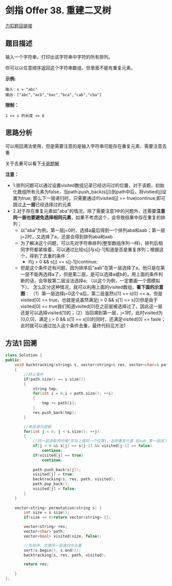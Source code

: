 # 剑指 Offer 38. 重建二叉树

[力扣题目链接](https://leetcode-cn.com/problems/zi-fu-chuan-de-pai-lie-lcof/)    

## 题目描述  


输入一个字符串，打印出该字符串中字符的所有排列。  

你可以以任意顺序返回这个字符串数组，但里面不能有重复元素。  

**示例:**

    输入：s = "abc"
    输出：["abc","acb","bac","bca","cab","cba"]

**限制：**

    1 <= s 的长度 <= 8


## 思路分析  

可以用回溯法使用，但是需要注意的是输入字符串可能存在重复元素，需要注意去重  

关于去重可以看下[卡哥题解](https://leetcode-cn.com/problems/zi-fu-chuan-de-pai-lie-lcof/solution/dai-ma-sui-xiang-lu-jian-zhi-offer-38-zi-gwt6/)  


**注意：**  
* 1.排列问题可以通过设置visited数组记录已经访问过的位置，对于该题，初始化数组所有元素为false，当path.push_back(s[j])到path中后，将vistied[j]设置为true;  那么下一层递归时，只需要通过if(visited[j] == true)continue;即可跳过**上一层**已经选择过的元素
* 2.对于存在重复元素如"aba"的情况，除了需要注意1中的问题外，还需要**注意同一层也要避免选择相同元素**，如果不考虑这个，会导致结果中存在重复的排列；
    * 以"aba"为例，第一层j=0时，选择a最后得到一个排列aba和aab；第一层j=2时，又选择了a，还是会得到排列aba和aab  
    * 为了解决这个问题，可以先对字符串排列(整型数组序列一样)，排列后相同字符都紧挨着，可以通过比较s[j]与s[j-1]知道是否是重复序列；根据这个，得到了去重的条件：
        * if(j > 0 && s[j] == s[j-1])continue;  
    * 但是这个条件还有问题，因为排序后"aab"在第一层选择了a，他只是在第一层不能再选择a了，但是第二层，是可以选择a或b的，用上面的条件判断的话，会导致第二层没法选择a; （以这个为例，一定要画一个图模拟下）。 怎么区分这种情况，就可以利用上面的visited数组，**看下面的示意图**： （1）第一层选择j=0这个a后，第二层虽然s[1] == s[0] == a，但是visited[0] == true，也就是说虽然满足j > 0 && s[1] == s[0]但是由于visited[0] == true我们知道visited[0]在之前层被选择过了，因此这一层还是可以选择visited[1]的；（2）当回溯到第一层，j=1时，此时visited为[0,0,0]，满足 j > 0 && s[1] == s[0]的同时，还满足visited[0] == fasle；此时就可以通过加入这个条件去重，最终代码见方法1





## 方法1 回溯  

```cpp
class Solution {
public:
    void backtracking(string& s, vector<string>& res, vector<char>& path, vector<bool>& visited)
    {
        //终止条件
        if(path.size() == s.size())
        {
            string tmp;
            for(int i = 0;i < path.size(); ++i)
            {
                tmp += path[i];
            }
            res.push_back(tmp);
        }

        //单层递归逻辑
        for(int j = 0; j < s.size(); ++j)
        {
            //同一层选取的时候(实际上是同一个位置)，去除重复元素 如aab 第一层选了b 第二层j=1时选择a 第三层选择a是一个排列，第二层j=2时s[j]==s[j-1],就不能再用了
            if(j > 0 && s[j] == s[j-1] && visited[j-1] == false)
                continue;  
            if(visited[j] == true)
                continue;
            
            path.push_back(s[j]);
            visited[j] = true;
            backtracking(s, res, path, visited);
            path.pop_back();
            visited[j] = false;
        }
    }
    
    vector<string> permutation(string s) {
        int size = s.size();
        if(size <= 0)return vector<string> {};

        vector<string> res;
        vector<char> path;
        vector<bool> visited(size, false);

        //先排序，方便同一层递归中去重
        sort(s.begin(), s.end());
        backtracking(s, res, path, visited);

        return res;
    
    }
};
```